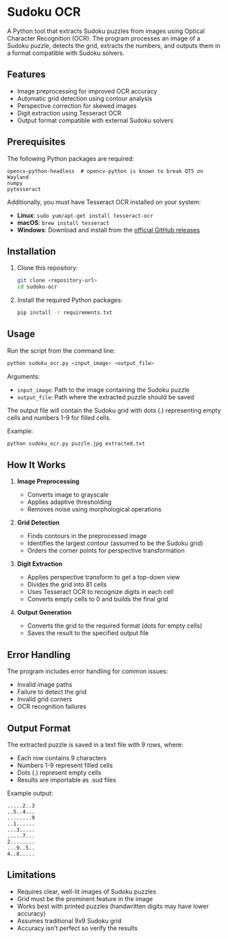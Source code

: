 # Sudoku OCR

A Python tool that extracts Sudoku puzzles from images using Optical Character Recognition (OCR). The program processes an image of a Sudoku puzzle, detects the grid, extracts the numbers, and outputs them in a format compatible with Sudoku solvers.

## Features

- Image preprocessing for improved OCR accuracy
- Automatic grid detection using contour analysis
- Perspective correction for skewed images
- Digit extraction using Tesseract OCR
- Output format compatible with external Sudoku solvers

## Prerequisites

The following Python packages are required:

```
opencv-python-headless  # opencv-python is known to break QT5 on Wayland
numpy
pytesseract
```

Additionally, you must have Tesseract OCR installed on your system:

- **Linux**: `sudo yum/apt-get install tesseract-ocr`
- **macOS**: `brew install tesseract`
- **Windows**: Download and install from the [official GitHub releases](https://github.com/UB-Mannheim/tesseract/wiki)

## Installation

1. Clone this repository:
   ```bash
   git clone <repository-url>
   cd sudoku-ocr
   ```

2. Install the required Python packages:
   ```bash
   pip install -r requirements.txt
   ```

## Usage

Run the script from the command line:

```bash
python sudoku_ocr.py <input_image> <output_file>
```

Arguments:
- `input_image`: Path to the image containing the Sudoku puzzle
- `output_file`: Path where the extracted puzzle should be saved

The output file will contain the Sudoku grid with dots (.) representing empty cells and numbers 1-9 for filled cells.

Example:
```bash
python sudoku_ocr.py puzzle.jpg extracted.txt
```

## How It Works

1. **Image Preprocessing**
   - Converts image to grayscale
   - Applies adaptive thresholding
   - Removes noise using morphological operations

2. **Grid Detection**
   - Finds contours in the preprocessed image
   - Identifies the largest contour (assumed to be the Sudoku grid)
   - Orders the corner points for perspective transformation

3. **Digit Extraction**
   - Applies perspective transform to get a top-down view
   - Divides the grid into 81 cells
   - Uses Tesseract OCR to recognize digits in each cell
   - Converts empty cells to 0 and builds the final grid

4. **Output Generation**
   - Converts the grid to the required format (dots for empty cells)
   - Saves the result to the specified output file

## Error Handling

The program includes error handling for common issues:
- Invalid image paths
- Failure to detect the grid
- Invalid grid corners
- OCR recognition failures

## Output Format

The extracted puzzle is saved in a text file with 9 rows, where:
- Each row contains 9 characters
- Numbers 1-9 represent filled cells
- Dots (.) represent empty cells
- Results are importable as .sud files

Example output:
```
.....2..3
..5..4...
........9
..1......
...3.....
.....7...
2........
...9..5..
4..8.....
```

## Limitations

- Requires clear, well-lit images of Sudoku puzzles
- Grid must be the prominent feature in the image
- Works best with printed puzzles (handwritten digits may have lower accuracy)
- Assumes traditional 9x9 Sudoku grid
- Accuracy isn't perfect so verify the results

